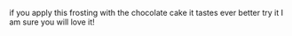 if you apply this frosting with the chocolate cake it tastes ever better 
try it 
I am sure you will love it! 